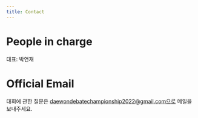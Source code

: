 ```yaml
---
title: Contact
---
```


# People in charge

대표: 박연재

# Official Email

대회에 관한 질문은 daewondebatechampionship2022@gmail.com으로 메일을 보내주세요.
